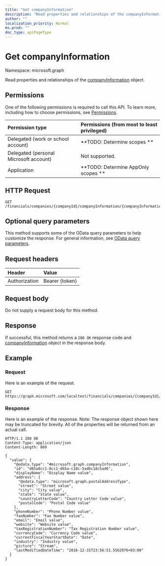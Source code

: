 ```yaml
---
title: "Get companyInformation"
description: "Read properties and relationships of the companyInformation object."
author: ""
localization_priority: Normal
ms.prod: ""
doc_type: apiPageType
---
```


# Get companyInformation

Namespace: microsoft.graph

Read properties and relationships of the [companyInformation](../resources/companyinformation.md) object.

## Permissions
One of the following permissions is required to call this API. To learn more, including how to choose permissions, see [Permissions](/concepts/permissions-reference.md).

|Permission type|Permissions (from most to least privileged)|
|:---|:---|
|Delegated (work or school account)|**TODO: Determine scopes **|
|Delegated (personal Microsoft account)|Not supported.|
|Application|**TODO: Determine AppOnly scopes **|

## HTTP Request
<!-- {
  "blockType": "ignored"
}
-->
``` http
GET /financials/companies/{companyId}/companyInformation/{companyInformationId}
```

## Optional query parameters
This method supports some of the OData query parameters to help customize the response. For general information, see [OData query parameters](/graph/query-parameters).

## Request headers
|Header|Value|
|:---|:---|
|Authorization|Bearer {token}|

## Request body
Do not supply a request body for this method.

## Response
If successful, this method returns a `200 OK` response code and [companyInformation](../resources/companyinformation.md) object in the response body.

## Example

### Request
Here is an example of the request.
<!-- {
  "blockType": "request",
  "name": "get_companyinformation"
}
-->
``` http
GET https://graph.microsoft.com/localtest/financials/companies/{companyId}/companyInformation/{companyInformationId}
```

### Response
Here is an example of the response. Note: The response object shown here may be truncated for brevity. All of the properties will be returned from an actual call.
<!-- {
  "blockType": "response",
  "truncated": true,
  "@odata.type": "microsoft.graph.companyInformation"
}
-->
``` http
HTTP/1.1 200 OK
Content-Type: application/json
Content-Length: 869

{
  "value": {
    "@odata.type": "#microsoft.graph.companyInformation",
    "id": "d65a8cc1-8cc1-d65a-c18c-5ad6c18c5ad6",
    "displayName": "Display Name value",
    "address": {
      "@odata.type": "microsoft.graph.postalAddressType",
      "street": "Street value",
      "city": "City value",
      "state": "State value",
      "countryLetterCode": "Country Letter Code value",
      "postalCode": "Postal Code value"
    },
    "phoneNumber": "Phone Number value",
    "faxNumber": "Fax Number value",
    "email": "Email value",
    "website": "Website value",
    "taxRegistrationNumber": "Tax Registration Number value",
    "currencyCode": "Currency Code value",
    "currentFiscalYearStartDate": "Date",
    "industry": "Industry value",
    "picture": "Stream",
    "lastModifiedDateTime": "2016-12-31T23:56:51.5562076+03:00"
  }
}
```

